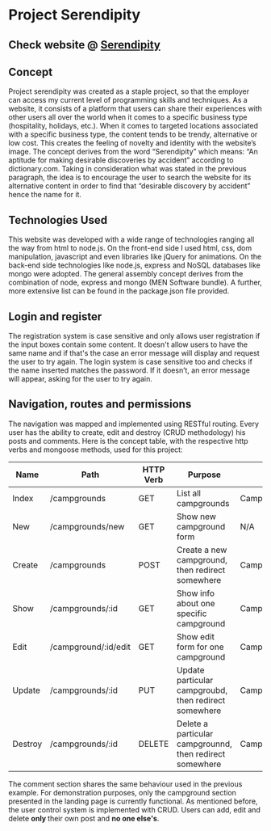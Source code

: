 <h1>Project Serendipity</h1>

<h2> Check website @ <a href = "https://serendipity2.herokuapp.com"> Serendipity</a> </h2>

<h2> Concept </h2>
Project serendipity was created as a staple project, so that the employer can access my current level of programming skills and techniques. 
As a website, it consists of a platform that users can share their experiences with other users all over the world when it comes to a specific business type (hospitality, holidays, etc.).  When it comes to targeted locations associated with a specific business type, the content tends to be trendy, alternative or low cost. This creates the feeling of novelty and identity with the website’s image.
The concept derives from the word “Serendipity” which means: “An aptitude for making desirable discoveries by accident” according to dictionary.com. Taking in consideration what was stated in the previous paragraph, the idea is to encourage the user to search the website for its alternative content in order to find that “desirable discovery by accident” hence the name for it.

<h2> Technologies Used </h2>
This website was developed with a wide range of technologies ranging all the way from html to node.js. 
On the front-end side I used html, css, dom manipulation, javascript and even libraries like jQuery for animations. 
On the back-end side technologies like node.js, express and NoSQL databases like mongo were adopted. 
The general assembly concept derives from the combination of node, express and mongo (MEN Software bundle).
A further, more extensive list can be found in the package.json file provided. 

<h2> Login and register </h2>
The registration system is case sensitive and only allows user registration if the input boxes contain some content. It doesn't allow users to have the same name and if that's the case an error message will display and request the user to try again.
The login system is case sensitive too and checks if the name inserted matches the password. If it doesn’t, an error message will appear, asking for the user to try again.


<h2> Navigation, routes and permissions</h2>
The navigation was mapped and implemented using RESTful routing. Every user has the ability to create, edit and destroy (CRUD methodology) his posts and comments.
Here is the concept table, with the respective http verbs and mongoose methods, used for this project:
<table class="table table-hover table-bordered">
			<thead>	
				<tr>
					<th>Name</th>
					<th>Path</th>
					<th>HTTP Verb</th>
					<th>Purpose</th>
					<th>Mongoose Method</th>
				</tr>
			</thead>
			<tbody>
				<tr>
					<td>Index</td>
					<td>/campgrounds</td>
					<td>GET</td>
					<td>List all campgrounds</td>
					<td>Campground.find()</td>
				</tr>
				<tr class="success">
					<td>New</td>
					<td>/campgrounds/new</td>
					<td>GET</td>
					<td>Show new campground form</td>
					<td>N/A</td>
				</tr>
				<tr class="success">
					<td>Create</td>
					<td>/campgrounds</td>
					<td>POST</td>
					<td>Create a new campground, then redirect somewhere</td>
					<td>Campground.create()</td>
				</tr>
				<tr class="info">
					<td>Show</td>
					<td>/campgrounds/:id</td>
					<td>GET</td>
					<td>Show info about one specific campground</td>
					<td>Campground.findById()</td>
				</tr>
				<tr class="warning">
					<td>Edit</td>
					<td>/campground/:id/edit</td>
					<td>GET</td>
					<td>Show edit form for one campground</td>
					<td>Campground.findById()</td>
				</tr>
				<tr class="warning">
					<td>Update</td>
					<td>/campgrounds/:id</td>
					<td>PUT</td>
					<td>Update particular campgroubd, then redirect somewhere</td>
					<td>Campground.findByIdAndUpdate()</td>
				</tr>
				<tr class="danger">
					<td>Destroy</td>
					<td>/campgrounds/:id</td>
					<td>DELETE</td>
					<td>Delete a particular campgrounnd, then redirect somewhere</td>
					<td>Campground.findByIdAndRemove()</td>
				</tr>
			</tbody>
		</table>
		
The comment section shares the same behaviour used in the previous example. For demonstration purposes, only the campground section presented in the landing page is currently functional.
As mentioned before, the user control system is implemented with CRUD. Users can add, edit and delete <strong> only </strong> their own post and <strong> no one else's</strong>.
